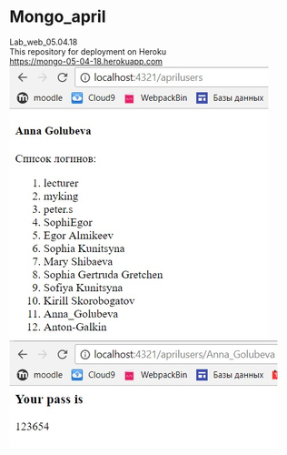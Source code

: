 # Mongo_april
Lab_web_05.04.18  
This repository for deployment on Heroku   
https://mongo-05-04-18.herokuapp.com   
![users](/Mongo_03.04.18/users.jpg)  
![pass](/Mongo_03.04.18/password.jpg)  
